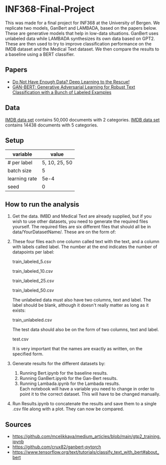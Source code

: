 # INF368-Final-Project
This was made for a final project for INF368 at the University of Bergen. We replicate two models, GanBert and LAMBADA, based on the papers below. These are generative models that help in low-data situations. GanBert uses unlabeled data while LAMBADA synthesizes its own data based on GPT2. These are then used to try to improve classification performance on the IMDB dataset and the Medical Text dataset. We then compare the results to a baseline using a BERT classifier. 

## Papers
- [Do Not Have Enough Data? Deep Learning to the Rescue!](https://arxiv.org/pdf/1911.03118.pdf)
- [GAN-BERT: Generative Adversarial Learning for
Robust Text Classification with a Bunch of Labeled Examples](https://aclanthology.org/2020.acl-main.191.pdf)

## Data
[IMDB data set](http://ai.stanford.edu/~amaas/data/sentiment/) contains 50,000 documents with 2 categories.
[IMDB data set](https://www.kaggle.com/chaitanyakck/medical-text) contains 14438 documents with 5 categories.

## Setup
| variable  | value   |
|---|---|
| # per label  | 5, 10, 25, 50  |
| batch size  |  5 |
| learning rate |  5e-4 |
| seed  | 0  |

## How to run the analysis
1. Get the data. IMBD and Medical Text are already supplied, but if you wish to use other datasets, you need to generate the required files yourself. The required files are six different files that should all be in data/YourDatasetName/. These are on the form of:
2. 
      These four files each one column called text with the text, and a column with labels called label. The number at the end indicates the number of datapoints per label:
      
      train_labeled_5.csv
      
      train_labeled_10.csv
      
      train_labeled_25.csv
      
      train_labeled_50.csv
      
      The unlabeled data must also have two columns, text and label. The label should be blank, although it doesn't really matter as long as it exists:
      
      train_unlabeled.csv
      
      The test data should also be on the form of two columns, text and label. 
      
      test.csv
      
      It is very important that the names are exactly as written, on the specified form.
      
2. Generate results for the different datasets by:
   1. Running Bert.ipynb for the baseline results.     
   2. Running GanBert.ipynb for the Gan-Bert results.
   3. Running Lambada.ipynb for the Lambada results.     
   Each notebook will have a variable you need to change in order to point it to the correct dataset. This will have to be changed manually.
  
3. Run Results.ipynb to concatenate the results and save them to a single .csv file along with a plot. They can now be compared.

## Sources
- https://github.com/mcelikkaya/medium_articles/blob/main/gtp2_training.ipynb
- https://github.com/crux82/ganbert-pytorch
- https://www.tensorflow.org/text/tutorials/classify_text_with_bert#about_bert
